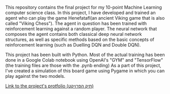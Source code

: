This repository contains the final project for my 10-point Machine Learning computer science class.
In this project, I have developed and trained an agent who can play the game Henefatafl(an ancient Viking game that is also called "Viking Chess").
The agent in question has been trained with reinforcement learning against a random player. The neural network that composes the agent contains both classical deep neural network structures, as well as specific methods based on the basic concepts of reinforcement learning (such as Duelling DQN and Double DQN).

This project has been built with Python.
Most of the actual training has been done in a Google Colab notebook using OpenAI's "GYM" and "TensorFlow" (the training files are those with the .pynb ending)
As a part of this project, I've created a simulation of this board game using Pygame in which you can play against the two models.

[Link to the project's protfolio (תיק הפרויקט)](https://docs.google.com/document/d/1vKUpII8eKbsVenjxCt6oJqH7CBxmdJN5D3shQKqpgfY/edit?usp=sharing)



